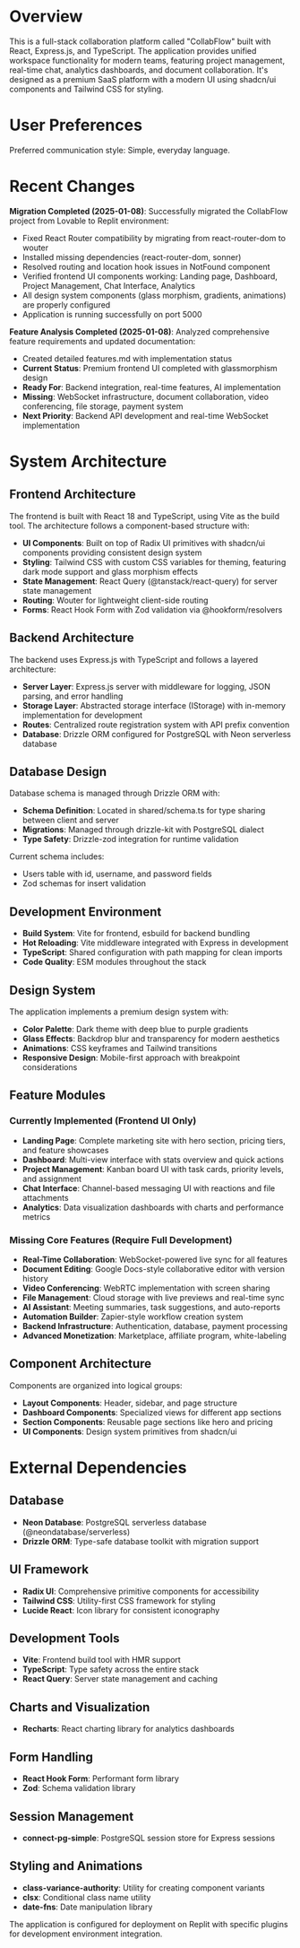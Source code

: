 # Overview

This is a full-stack collaboration platform called "CollabFlow" built with React, Express.js, and TypeScript. The application provides unified workspace functionality for modern teams, featuring project management, real-time chat, analytics dashboards, and document collaboration. It's designed as a premium SaaS platform with a modern UI using shadcn/ui components and Tailwind CSS for styling.

# User Preferences

Preferred communication style: Simple, everyday language.

# Recent Changes

**Migration Completed (2025-01-08)**: Successfully migrated the CollabFlow project from Lovable to Replit environment:
- Fixed React Router compatibility by migrating from react-router-dom to wouter
- Installed missing dependencies (react-router-dom, sonner) 
- Resolved routing and location hook issues in NotFound component
- Verified frontend UI components working: Landing page, Dashboard, Project Management, Chat Interface, Analytics
- All design system components (glass morphism, gradients, animations) are properly configured
- Application is running successfully on port 5000

**Feature Analysis Completed (2025-01-08)**: Analyzed comprehensive feature requirements and updated documentation:
- Created detailed features.md with implementation status
- **Current Status**: Premium frontend UI completed with glassmorphism design
- **Ready For**: Backend integration, real-time features, AI implementation
- **Missing**: WebSocket infrastructure, document collaboration, video conferencing, file storage, payment system
- **Next Priority**: Backend API development and real-time WebSocket implementation

# System Architecture

## Frontend Architecture

The frontend is built with React 18 and TypeScript, using Vite as the build tool. The architecture follows a component-based structure with:

- **UI Components**: Built on top of Radix UI primitives with shadcn/ui components providing consistent design system
- **Styling**: Tailwind CSS with custom CSS variables for theming, featuring dark mode support and glass morphism effects
- **State Management**: React Query (@tanstack/react-query) for server state management
- **Routing**: Wouter for lightweight client-side routing
- **Forms**: React Hook Form with Zod validation via @hookform/resolvers

## Backend Architecture

The backend uses Express.js with TypeScript and follows a layered architecture:

- **Server Layer**: Express.js server with middleware for logging, JSON parsing, and error handling
- **Storage Layer**: Abstracted storage interface (IStorage) with in-memory implementation for development
- **Routes**: Centralized route registration system with API prefix convention
- **Database**: Drizzle ORM configured for PostgreSQL with Neon serverless database

## Database Design

Database schema is managed through Drizzle ORM with:
- **Schema Definition**: Located in shared/schema.ts for type sharing between client and server
- **Migrations**: Managed through drizzle-kit with PostgreSQL dialect
- **Type Safety**: Drizzle-zod integration for runtime validation

Current schema includes:
- Users table with id, username, and password fields
- Zod schemas for insert validation

## Development Environment

- **Build System**: Vite for frontend, esbuild for backend bundling
- **Hot Reloading**: Vite middleware integrated with Express in development
- **TypeScript**: Shared configuration with path mapping for clean imports
- **Code Quality**: ESM modules throughout the stack

## Design System

The application implements a premium design system with:
- **Color Palette**: Dark theme with deep blue to purple gradients
- **Glass Effects**: Backdrop blur and transparency for modern aesthetics
- **Animations**: CSS keyframes and Tailwind transitions
- **Responsive Design**: Mobile-first approach with breakpoint considerations

## Feature Modules

### Currently Implemented (Frontend UI Only)
- **Landing Page**: Complete marketing site with hero section, pricing tiers, and feature showcases
- **Dashboard**: Multi-view interface with stats overview and quick actions
- **Project Management**: Kanban board UI with task cards, priority levels, and assignment
- **Chat Interface**: Channel-based messaging UI with reactions and file attachments
- **Analytics**: Data visualization dashboards with charts and performance metrics

### Missing Core Features (Require Full Development)
- **Real-Time Collaboration**: WebSocket-powered live sync for all features
- **Document Editing**: Google Docs-style collaborative editor with version history
- **Video Conferencing**: WebRTC implementation with screen sharing
- **File Management**: Cloud storage with live previews and real-time sync
- **AI Assistant**: Meeting summaries, task suggestions, and auto-reports
- **Automation Builder**: Zapier-style workflow creation system
- **Backend Infrastructure**: Authentication, database, payment processing
- **Advanced Monetization**: Marketplace, affiliate program, white-labeling

## Component Architecture

Components are organized into logical groups:
- **Layout Components**: Header, sidebar, and page structure
- **Dashboard Components**: Specialized views for different app sections
- **Section Components**: Reusable page sections like hero and pricing
- **UI Components**: Design system primitives from shadcn/ui

# External Dependencies

## Database
- **Neon Database**: PostgreSQL serverless database (@neondatabase/serverless)
- **Drizzle ORM**: Type-safe database toolkit with migration support

## UI Framework
- **Radix UI**: Comprehensive primitive components for accessibility
- **Tailwind CSS**: Utility-first CSS framework for styling
- **Lucide React**: Icon library for consistent iconography

## Development Tools
- **Vite**: Frontend build tool with HMR support
- **TypeScript**: Type safety across the entire stack
- **React Query**: Server state management and caching

## Charts and Visualization
- **Recharts**: React charting library for analytics dashboards

## Form Handling
- **React Hook Form**: Performant form library
- **Zod**: Schema validation library

## Session Management
- **connect-pg-simple**: PostgreSQL session store for Express sessions

## Styling and Animations
- **class-variance-authority**: Utility for creating component variants
- **clsx**: Conditional class name utility
- **date-fns**: Date manipulation library

The application is configured for deployment on Replit with specific plugins for development environment integration.